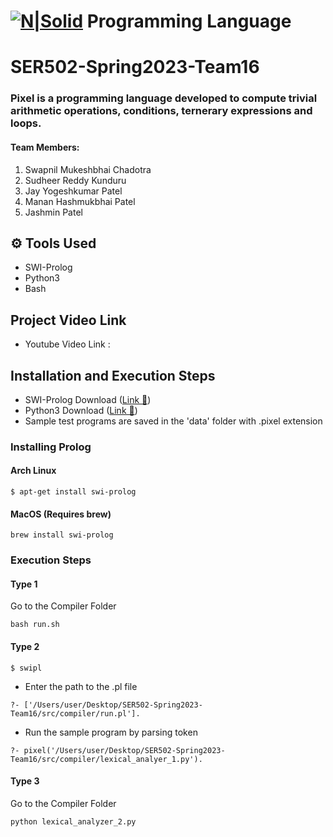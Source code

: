 # [![N|Solid](https://www.creativefabrica.com/wp-content/uploads/2022/05/21/Pixel-Logo-Graphics-30905280-1-1-580x387.jpg)](https://www.creativefabrica.com/wp-content/uploads/2022/05/21/Pixel-Logo-Graphics-30905280-1-1-580x387.jpg) Programming Language
# SER502-Spring2023-Team16
### Pixel is a  programming language developed to compute trivial arithmetic operations, conditions, ternerary expressions and loops.

#### Team Members:
1. Swapnil Mukeshbhai Chadotra
2. Sudheer Reddy Kunduru
3. Jay Yogeshkumar Patel
4. Manan Hashmukbhai Patel
5. Jashmin Patel
## ⚙ Tools Used
- SWI-Prolog
- Python3
- Bash

## Project Video Link
- Youtube Video Link : 

## Installation and Execution Steps
- SWI-Prolog Download ([Link 🚀](https://www.swi-prolog.org/Download.html))
- Python3 Download ([Link 🚀](https://www.python.org/downloads/))
- Sample test programs are saved in the 'data' folder with .pixel extension
### Installing Prolog
#### Arch Linux
```
$ apt-get install swi-prolog
```
#### MacOS (Requires brew)
```
brew install swi-prolog
```
### Execution Steps
#### Type 1
Go to the Compiler Folder
```
bash run.sh
```
#### Type 2
```
$ swipl
```
- Enter the path to the .pl file
```
?- ['/Users/user/Desktop/SER502-Spring2023-Team16/src/compiler/run.pl'].  
```
- Run the sample program by parsing token
```
?- pixel('/Users/user/Desktop/SER502-Spring2023-Team16/src/compiler/lexical_analyer_1.py').
```
#### Type 3
Go to the Compiler Folder
```
python lexical_analyzer_2.py
```